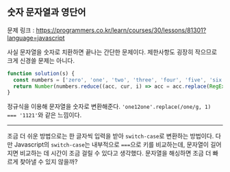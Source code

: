 ## 숫자 문자열과 영단어

문제 링크 : https://programmers.co.kr/learn/courses/30/lessons/81301?language=javascript

사실 문자열을 숫자로 치환하면 끝나는 간단한 문제이다. 제한사항도 굉장히 작으므로 크게 신경쓸 문제는 아니다.

```js
function solution(s) {
  const numbers = ['zero', 'one', 'two', 'three', 'four', 'five', 'six', 'seven', 'eight', 'nine'];
  return Number(numbers.reduce((acc, cur, i) => acc = acc.replace(RegExp(cur, 'g'), i), s));
}
```

정규식을 이용해 문자열을 숫자로 변환해준다. `'one12one'.replace(/one/g, 1) === '1121'`와 같은 느낌이다.

---

조금 더 쉬운 방법으로는 한 글자씩 입력을 받아 `switch-case`로 변환하는 방법이다. 다만 Javascript의 `switch-case`는 내부적으로 `===`으로 키를 비교하는데, 문자열이 길어지면 비교하는 데 시간이 조금 걸릴 수 있다고 생각했다.
문자열을 해싱하면 조금 더 빠르게 찾아낼 수 있지 않을까?
